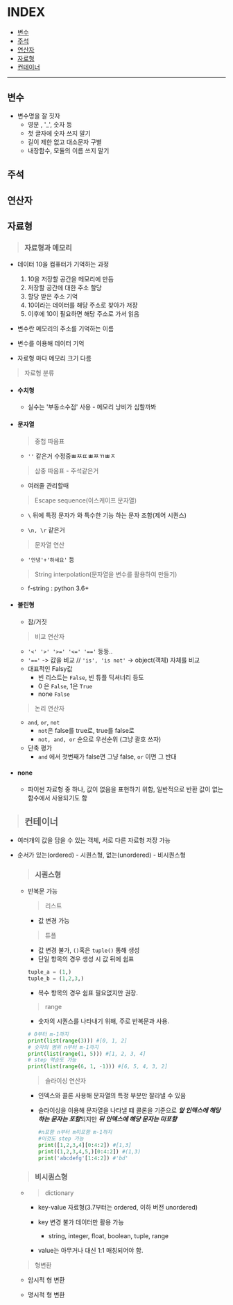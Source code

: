 # INDEX

* [변수](#변수)
* [주석](#주석)
* [연산자](#연산자)
* [자료형](#자료형)
* [컨테이너](#컨테이너)

---

## 변수

* 변수명을 잘 짓자
  * 영문 , '_', 숫자 등
  * 첫 글자에 숫자 쓰지 말기
  * 길이 제한 없고 대소문자 구별
  * 내장함수, 모듈의 이름 쓰지 말기

## 주석

## 연산자

## 자료형

> ### 자료형과 메모리

* 데이터 10을 컴퓨터가 기억하는 과정

  1. 10을 저장할 공간을 메모리에 만듬
  2. 저장할 공간에 대한 주소 할당
  3. 할당 받은 주소 기억
  4. 10이라는 데이터를 해당 주소로 찾아가 저장
  5. 이후에 10이 필요하면 해당 주소로 가서 읽음

* 변수란 메모리의 주소를 기억하는 이름
* 변수를 이용해 데이터 기억
* 자료형 마다 메모리 크기 다름

> 자료형 분류

* #### 수치형

  * 실수는 '부동소수점' 사용 - 메모리 낭비가 심할까봐

* #### 문자열

  > 중첩 따옴표
  * `''` 같은거 수정중ㅃㅉㄸㅃㅉㄲㅃㅈ
  > 삼중 따옴표 - 주석같은거

  * 여러줄 관리할때

  > Escape sequence(이스케이프 문자열)

  * `\` 뒤에 특정 문자가 와 특수한 기능 하는 문자 조합(제어 시퀀스)

  * `\n, \r` 같은거

  > 문자열 연산
  * `'안녕'+'하세요'` 등
  > String interpolation(문자열을 변수를 활용하여 만들기)

  * f-string : python 3.6+

* #### 불린형

  * 참/거짓

  > 비교 연산자

  * `'<' '>' '>=' '<=' '=='` 등등..
  * `'=='` -> 값을 비교 // `'is', 'is not'` -> object(객체) 자체를 비교
  * 대표적인 Falsy값
    * 빈 리스트는 `False`, 빈 튜플 딕셔너리 등도
    * 0 은 `False`, 1은 `True`
    * none `False`

  > 논리 연산자
  * `and`, `or`, `not`
    * `not`은 false를 true로, true를 false로
    * `not, and, or` 순으로 우선순위 (그냥 괄호 쓰자)
  * 단축 평가
    * `and` 에서 첫번째가 false면 그냥 false, `or` 이면 그 반대

* #### none

  * 파이썬 자료형 중 하나, 값이 없음을 표현하기 위함, 일반적으로 반환 값이 없는 함수에서 사용되기도 함

> ## 컨테이너

* 여러개의 값을 담을 수 있는 객체, 서로 다른 자료형 저장 가능
* 순서가 있는(ordered) - 시퀀스형, 없는(unordered) - 비시퀀스형

  > ### 시퀀스형

  * 반복문 가능
    > 리스트
    * 값 변경 가능
    > 튜플
    * 값 변경 불가, `()`혹은 `tuple()` 통해 생성
    * 단일 항목의 경우 생성 시 값 뒤에 쉼표

    ```python
    tuple_a = (1,)
    tuple_b = (1,2,3,)
    ```

    * 복수 항목의 경우 쉼표 필요없지만 권장.
    > range
    * 숫자의 시퀀스를 나타내기 위해, 주로 반복문과 사용.

    ```python
    # 0부터 m-1까지
    print(list(range(3))) #[0, 1, 2]
    # 숫자의 범위 n부터 m-1까지
    print(list(range(1, 5))) #[1, 2, 3, 4]
    # step 역순도 가능
    print(list(range(6, 1, -1))) #[6, 5, 4, 3, 2]
    ```

    > 슬라이싱 연산자
    * 인덱스와 콜론 사용해 문자열의 특정 부분만 잘라낼 수 있음
    * 슬라이싱을 이용해 문자열을 나타낼 떄 콜론을 기준으로 ***앞 인덱스에 해당하는 문자는 포함***되지만 ***뒤 인덱스에 해당 문자는 미포함***

        ```python
        #n포함 n부터 m미포함 m-1까지
        #이것도 step 가능
        print([1,2,3,4][0:4:2]) #[1,3]
        print((1,2,3,4,5,)[0:4:2]) #(1,3)
        print('abcdefg'[1:4:2]) #'bd'
        ```

  > ### 비시퀀스형

  * > dictionary

    * key-value 자료형(3.7부터는 ordered, 이하 버전 unordered)

    * key 변경 불가 데이터만 활용 가능
      * string, integer, float, boolean, tuple, range

    * value는 아무거나 대신 1:1 매칭되어야 함.

  > 형변환

  * 암시적 형 변환

  * 명시적 형 변환

